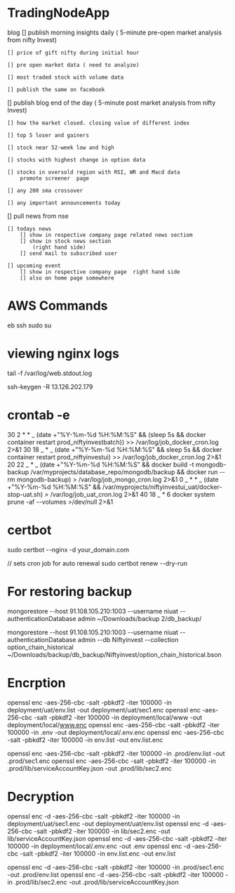 # TradingNodeApp

blog
[] publish morning insights daily
( 5-minute pre-open market analysis from nifty Invest)

    [] price of gift nifty during initial hour

    [] pre open market data ( need to analyze)

    [] most traded stock with volume data

    [] publish the same on facebook

[] publish blog end of the day
( 5-minute post market analysis from nifty Invest)

    [] how the market closed. closing value of different index

    [] top 5 loser and gainers

    [] stock near 52-week low and high

    [] stocks with highest change in option data

    [] stocks in oversold region with RSI, WR and Macd data
        promote screener  page

    [] any 200 sma crossover

    [] any important announcements today

[] pull news from nse

    [] todays news
        [] show in respective company page related news sectiom
        [] show in stock news section
            (right hand side)
        [] send mail to subscribed user

    [] upcoming event
        [] show in respective company page  right hand side
        [] also on home page somewhere

# AWS Commands

eb ssh
sudo su

# viewing nginx logs

tail -f /var/log/web.stdout.log

ssh-keygen -R 13.126.202.179

# crontab -e

30 2 \* \* _ (date +"\%Y-\%m-\%d \%H:\%M:\%S" && (sleep 5s && docker container restart prod_niftyinvestbatch)) >> /var/log/job_docker_cron.log 2>&1
30 18 _ \* _ (date +"\%Y-\%m-\%d \%H:\%M:\%S" && sleep 5s && docker container restart prod_niftyinvestui) >> /var/log/job_docker_cron.log 2>&1
20 22 _ \* _ (date +"\%Y-\%m-\%d \%H:\%M:\%S" && docker build -t mongodb-backup /var/myprojects/database_repo/mongodb/backup && docker run --rm mongodb-backup) > /var/log/job_mongo_cron.log 2>&1
0 _ \* \* _ (date +"\%Y-\%m-\%d \%H:\%M:\%S" && /var/myprojects/niftyinvestui_uat/docker-stop-uat.sh) > /var/log/job_uat_cron.log 2>&1
40 18 _ \* 6 docker system prune -af --volumes >/dev/null 2>&1

# certbot

sudo certbot --nginx -d your_domain.com

// sets cron job for auto renewal
sudo certbot renew --dry-run

# For restoring backup

mongorestore --host 91.108.105.210:1003 --username niuat --authenticationDatabase admin ~/Downloads/backup 2/db_backup/

mongorestore --host 91.108.105.210:1003 --username niuat --authenticationDatabase admin --db Niftyinvest --collection option_chain_historical ~/Downloads/backup/db_backup/Niftyinvest/option_chain_historical.bson

# Encrption

openssl enc -aes-256-cbc -salt -pbkdf2 -iter 100000 -in deployment/uat/env.list -out deployment/uat/sec1.enc
openssl enc -aes-256-cbc -salt -pbkdf2 -iter 100000 -in deployment/local/www -out deployment/local/www.enc
openssl enc -aes-256-cbc -salt -pbkdf2 -iter 100000 -in .env -out deployment/local/.env.enc
openssl enc -aes-256-cbc -salt -pbkdf2 -iter 100000 -in env.list -out env.list.enc

openssl enc -aes-256-cbc -salt -pbkdf2 -iter 100000 -in .prod/env.list -out .prod/sec1.enc
openssl enc -aes-256-cbc -salt -pbkdf2 -iter 100000 -in .prod/lib/serviceAccountKey.json -out .prod/lib/sec2.enc

# Decryption

openssl enc -d -aes-256-cbc -salt -pbkdf2 -iter 100000 -in deployment/uat/sec1.enc -out deployment/uat/env.list
openssl enc -d -aes-256-cbc -salt -pbkdf2 -iter 100000 -in lib/sec2.enc -out lib/serviceAccountKey.json
openssl enc -d -aes-256-cbc -salt -pbkdf2 -iter 100000 -in deployment/local/.env.enc -out .env
openssl enc -d -aes-256-cbc -salt -pbkdf2 -iter 100000 -in env.list.enc -out env.list

openssl enc -d -aes-256-cbc -salt -pbkdf2 -iter 100000 -in .prod/sec1.enc -out .prod/env.list
openssl enc -d -aes-256-cbc -salt -pbkdf2 -iter 100000 -in .prod/lib/sec2.enc -out .prod/lib/serviceAccountKey.json


